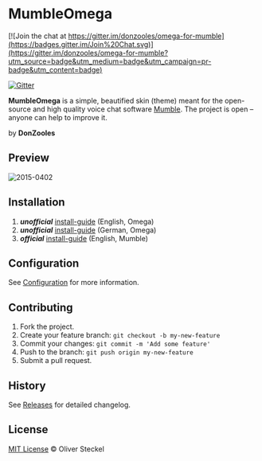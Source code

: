 # MumbleOmega

[![Join the chat at https://gitter.im/donzooles/omega-for-mumble](https://badges.gitter.im/Join%20Chat.svg)](https://gitter.im/donzooles/omega-for-mumble?utm_source=badge&utm_medium=badge&utm_campaign=pr-badge&utm_content=badge)

[![Gitter](https://badges.gitter.im/Join%20Chat.svg)](https://gitter.im/donzooles/MumbleOmega?utm_source=badge&utm_medium=badge&utm_campaign=pr-badge)

**MumbleOmega** is a simple, beautified skin (theme) meant for the open-source and high quality voice chat software [Mumble](http://wiki.mumble.info/wiki/Main_Page). The project is open – anyone can help to improve it.

by <b>DonZooles</b> <br>

## Preview
![2015-0402](https://github.com/donzooles/MumbleOmega/blob/gh-pages/images/mockup_2014-0402.png?raw=true)

## Installation
1. **_unofficial_** <a href="https://github.com/donzooles/MumbleOmega/wiki/installation#english">install-guide</a> (English, Omega)
2. **_unofficial_** <a href="https://github.com/donzooles/MumbleOmega/wiki/installation#deutsch">install-guide</a> (German, Omega)
3. **_official_** [install-guide](http://wiki.mumble.info/wiki/Skins#Installing_a_Skin) (English, Mumble)

## Configuration

See [Configuration](https://github.com/donzooles/MumbleOmega/wiki/Configuration) for more information.

## Contributing

1. Fork the project.
2. Create your feature branch: `git checkout -b my-new-feature`
3. Commit your changes: `git commit -m 'Add some feature'`
4. Push to the branch: `git push origin my-new-feature`
5. Submit a pull request.

## History

See [Releases](https://github.com/donzooles/MumbleOmega/releases) for detailed changelog.

## License

[MIT License](https://github.com/donzooles/MumbleOmega/blob/master/LICENSE.md) © Oliver Steckel
